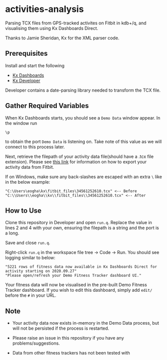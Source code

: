 # activities-analysis
Parsing TCX files from GPS-tracked activites on Fitbit in kdb+/q, and visualising them using Kx Dashboards Direct.

Thanks to Jamie Sheridan, Kx for the XML parser code.

## Prerequisites

Install and start the following
- [Kx Dashboards](https://code.kx.com/dashboards/)
- [Kx Developer](https://code.kx.com/developer/)

Developer contains a date-parsing library needed to transform the TCX file.

## Gather Required Variables

When Kx Dashboards starts, you should see a `Demo Data` window appear. In the window run 
```
\p
```
to obtain the port `Demo Data` is listening on. Take note of this value as we will connect to this process later.

Next, retrieve the filepath of your activity data file(should have a .tcx file extension). Please see [this link](https://help.fitbit.com/articles/en_US/Help_article/1133.htm#) for information on how to export your activity data from Fitbit. 

If on Windows, make sure any back-slashes are escaped with an extra `\` like in the below example:
```
"C:\Users\eogha\kx\fitbit_files\34561252610.tcx" <-- Before
"C:\\Users\\eogha\\kx\\fitbit_files\\34561252610.tcx" <-- After
```

## How to Use

Clone this repository in Developer and open `run.q`. Replace the value in lines 2 and 4 with your own, ensuring the filepath is a string and the port is a long.

Save and close `run.q`.

Right-click `run.q` in the workspace file tree -> Code -> Run. You should see logging similar to below:
```
"5221 rows of fitness data now available in Kx Dashboards Direct for activity starting on 2020.09.27"
"Please open/refresh your Demo Fitness Tracker dashboard UI."
```
Your fitness data will now be visualised in the pre-built Demo Fitness Tracker dashboard. If you wish to edit this dashboard, simply add `edit/` before the `#` in your URL.

## Note

- Your activity data now exists in-memory in the Demo Data process, but will not be persisted if the process is restarted.

- Please raise an issue in this repository if you have any problems/suggestions.

- Data from other fitness trackers has not been tested with
